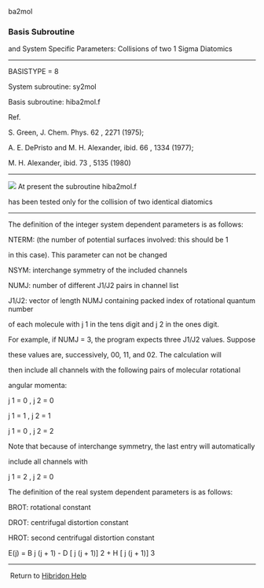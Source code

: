 ba2mol


###   Basis Subroutine

and System Specific Parameters: Collisions of two  1 Sigma Diatomics


------------------------------


BASISTYPE = 8


System subroutine:  sy2mol


Basis subroutine:  hiba2mol.f


Ref.

S. Green, J. Chem. Phys.  62 , 2271 (1975);

A. E. DePristo and M. H. Alexander,   ibid.   66 , 1334 (1977);

M. H. Alexander,   ibid.   73 , 5135 (1980)


------------------------------


![](warningsmall.gif)  At present the subroutine  hiba2mol.f

has been tested only for the collision of two identical diatomics


------------------------------


The definition of the integer system dependent parameters is as follows:

NTERM: (the number of potential surfaces involved:  this should be 1

in this case).  This parameter can not be changed


NSYM:  interchange symmetry of the included channels


NUMJ:  number of different J1/J2 pairs in channel list


J1/J2:  vector of length NUMJ containing packed index of rotational quantum number

of each molecule with  j  1  in the tens digit and j  2  in the ones digit.


For example, if NUMJ = 3, the program expects three J1/J2 values.  Suppose

these values are, successively, 00, 11, and 02.  The calculation will

then include all channels with the following pairs of molecular rotational

angular momenta:


j  1  = 0 , j  2  = 0


j  1  = 1 , j  2  = 1


j  1  = 0 , j  2  = 2


Note that because of interchange symmetry, the last entry will automatically

include all channels with

j  1  = 2 , j  2  = 0


The definition of the real system dependent parameters is as follows:

BROT:    rotational constant


DROT:    centrifugal distortion constant


HROT:    second centrifugal distortion constant


E(j) = B j (j  + 1) -  D  [ j (j  + 1)] 2  +  H  [ j (j  + 1)] 3


------------------------------


[](hibhelp.html) [](up_arrow.gif)   Return to  [Hibridon Help](hibhelp.html)
